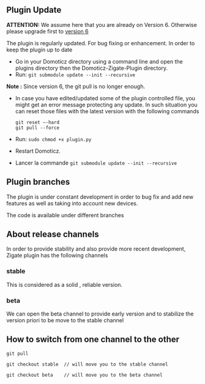## Plugin Update

__ATTENTION:__ We assume here that you are already on Version 6. Otherwise please upgrade first to [version 6](Plugin_Update.md#plugin-update)


The plugin is regularly updated. For bug fixing or enhancement. In order to keep the plugin up to date

* Go in your Domoticz directory using a command line and open the plugins directory then the Domoticz-Zigate-Plugin directory.
* Run: `git submodule update --init --recursive`

__Note :__ Since version 6, the git pull is no longer enough.

* In case you have edited/updated some of the plugin controlled file, you might get an error message protecting any update. In such situation you can reset those files with the latest version with the following commands
  ```
  git reset –-hard
  git pull --force
  ```

* Run: `sudo chmod +x plugin.py`
* Restart Domoticz.

* Lancer la commande `git submodule update --init --recursive`



## Plugin branches

The plugin is under constant development in order to bug fix and add new features as well as taking into account new devices.

The code is available under different branches

## About release channels

In order to provide stability and also provide more recent development, Zigate plugin has the following channels

### stable

This is considered as a solid , reliable version.

### beta

We can open the beta channel to provide early version and to stabilize the version priori to be move to the stable channel

## How to switch from one channel to the other

`git pull`

`git checkout stable  // will move you to the stable channel`

`git checkout beta    // will move you to the beta channel`
